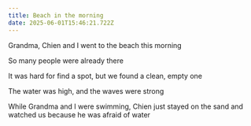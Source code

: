 ```yaml
---
title: Beach in the morning
date: 2025-06-01T15:46:21.722Z
---
```


Grandma, Chien and I went to the beach this morning

So many people were already there

It was hard for find a spot, but we found a clean, empty one

The water was high, and the waves were strong

While Grandma and I were swimming, Chien just stayed on the sand and watched us because he was afraid of water
